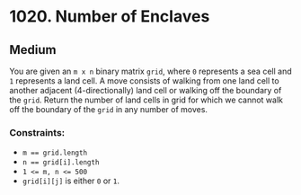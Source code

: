 # 1020. Number of Enclaves

## Medium

You are given an `m x n` binary matrix `grid`, where `0` represents a sea cell and `1` represents a land cell. A move
consists of walking from one land cell to another adjacent (4-directionally) land cell or walking off the boundary of
the `grid`. Return the number of land cells in grid for which we cannot walk off the boundary of the `grid` in any
number of moves.

### Constraints:

- `m == grid.length`
- `n == grid[i].length`
- `1 <= m, n <= 500`
- `grid[i][j]` is either `0` or `1`.
